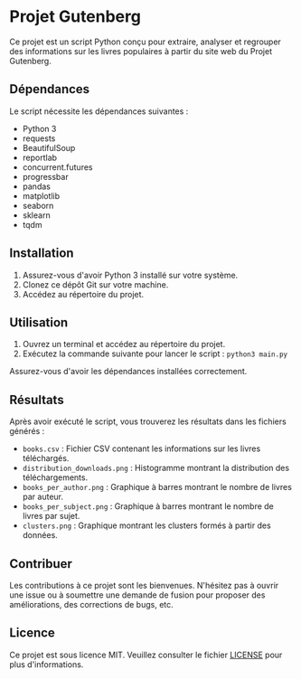 # Projet Gutenberg

Ce projet est un script Python conçu pour extraire, analyser et regrouper des informations sur les livres populaires à partir du site web du Projet Gutenberg.

## Dépendances

Le script nécessite les dépendances suivantes :

- Python 3
- requests
- BeautifulSoup
- reportlab
- concurrent.futures
- progressbar
- pandas
- matplotlib
- seaborn
- sklearn
- tqdm

## Installation

1. Assurez-vous d'avoir Python 3 installé sur votre système.
2. Clonez ce dépôt Git sur votre machine.
3. Accédez au répertoire du projet.

## Utilisation

1. Ouvrez un terminal et accédez au répertoire du projet.
2. Exécutez la commande suivante pour lancer le script :  `python3 main.py`


Assurez-vous d'avoir les dépendances installées correctement.

## Résultats

Après avoir exécuté le script, vous trouverez les résultats dans les fichiers générés :

- `books.csv` : Fichier CSV contenant les informations sur les livres téléchargés.
- `distribution_downloads.png` : Histogramme montrant la distribution des téléchargements.
- `books_per_author.png` : Graphique à barres montrant le nombre de livres par auteur.
- `books_per_subject.png` : Graphique à barres montrant le nombre de livres par sujet.
- `clusters.png` : Graphique montrant les clusters formés à partir des données.

## Contribuer

Les contributions à ce projet sont les bienvenues. N'hésitez pas à ouvrir une issue ou à soumettre une demande de fusion pour proposer des améliorations, des corrections de bugs, etc.

## Licence

Ce projet est sous licence MIT. Veuillez consulter le fichier [LICENSE](LICENSE) pour plus d'informations.
